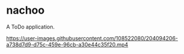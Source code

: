 # nachoo

A ToDo application.






https://user-images.githubusercontent.com/108522080/204094206-a738d7d9-d75c-459e-96cb-a30e44c35f20.mp4

